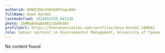 ```yaml
---
authorid: 6HW52G8a7mkGkK0YagsAAm
fullName: Dave Kendal
lastmodified: 1524652335.641226
photo: 2bMMg6dmq8a4ECcQo0GS0s
profileUrl: https://theconversation.com//profiles/dave-kendal-180942
role: Senior Lecturer in Environmental Management, University of Tasmania
---
```

No content found